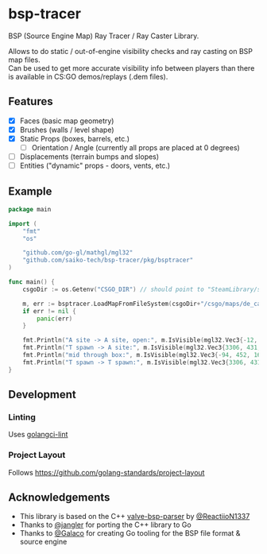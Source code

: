 # bsp-tracer

BSP (Source Engine Map) Ray Tracer / Ray Caster Library.

Allows to do static / out-of-engine visibility checks and ray casting on BSP map files.<br>
Can be used to get more accurate visibility info between players than there is available in CS:GO demos/replays (.dem files).

## Features

- [x] Faces (basic map geometry)
- [x] Brushes (walls / level shape)
- [x] Static Props (boxes, barrels, etc.)
  - [ ] Orientation / Angle (currently all props are placed at 0 degrees)
- [ ] Displacements (terrain bumps and slopes)
- [ ] Entities ("dynamic" props - doors, vents, etc.)

## Example

```go
package main

import (
	"fmt"
	"os"

	"github.com/go-gl/mathgl/mgl32"
	"github.com/saiko-tech/bsp-tracer/pkg/bsptracer"
)

func main() {
	csgoDir := os.Getenv("CSGO_DIR") // should point to "SteamLibrary/steamapps/common/Counter-Strike Global Offensive"

	m, err := bsptracer.LoadMapFromFileSystem(csgoDir+"/csgo/maps/de_cache.bsp", csgoDir+"/csgo/pak01", csgoDir+"/platform/platform_pak01")
	if err != nil {
		panic(err)
	}

	fmt.Println("A site -> A site, open:", m.IsVisible(mgl32.Vec3{-12, 1444, 1751}, mgl32.Vec3{-233, 1343, 1751})) // true
	fmt.Println("T spawn -> A site:", m.IsVisible(mgl32.Vec3{3306, 431, 1723}, mgl32.Vec3{-233, 1343, 1751}))      // false
	fmt.Println("mid through box:", m.IsVisible(mgl32.Vec3{-94, 452, 1677}, mgl32.Vec3{138, 396, 1677}))           // false
	fmt.Println("T spawn -> T spawn:", m.IsVisible(mgl32.Vec3{3306, 431, 1723}, mgl32.Vec3{3300, 400, 1720}))      // true
}
```

## Development

### Linting

Uses [golangci-lint](https://golangci-lint.run/)

### Project Layout

Follows https://github.com/golang-standards/project-layout

## Acknowledgements

- This library is based on the C++ [valve-bsp-parser](https://github.com/ReactiioN1337/valve-bsp-parser) by [@ReactiioN1337](https://github.com/ReactiioN1337)
- Thanks to [@jangler](https://github.com/jangler) for porting the C++ library to Go
- Thanks to [@Galaco](https://github.com/Galaco) for creating Go tooling for the BSP file format & source engine
